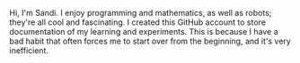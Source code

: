 Hi, I'm Sandi. I enjoy programming and mathematics, as well as robots; they're all cool and fascinating. I created this GitHub account to store documentation of my learning and experiments. This is because I have a bad habit that often forces me to start over from the beginning, and it's very inefficient.
